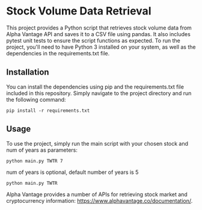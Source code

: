 # Stock Volume Data Retrieval

This project provides a Python script that retrieves stock volume data from Alpha Vantage API and saves it to a CSV file using pandas. It also includes pytest unit tests to ensure the script functions as expected. To run the project, you'll need to have Python 3 installed on your system, as well as the dependencies in the requirements.txt file.

## Installation
You can install the dependencies using pip and the requirements.txt file included in this repository. Simply navigate to the project directory and run the following command:

```
pip install -r requirements.txt
```

## Usage
To use the project, simply run the main script with your chosen stock and num of years as parameters:
```
python main.py TWTR 7
```

num of years is optional, default number of years is 5
```
python main.py TWTR
```

Alpha Vantage provides a number of APIs for retrieving stock market and cryptocurrency
information: https://www.alphavantage.co/documentation/.


